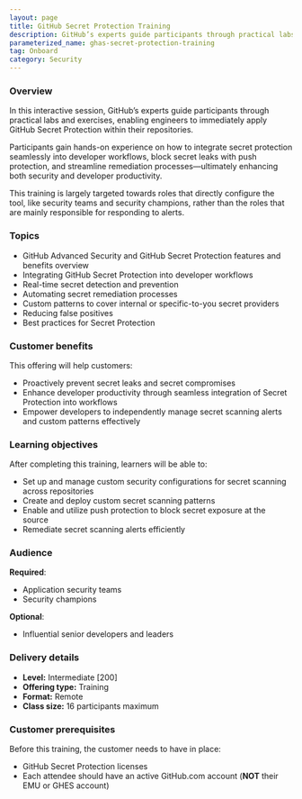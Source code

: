 ```yaml
---
layout: page
title: GitHub Secret Protection Training
description: GitHub’s experts guide participants through practical labs and exercises, enabling engineers to immediately apply GitHub Secret Protection within their repositories.
parameterized_name: ghas-secret-protection-training
tag: Onboard
category: Security
---
```


### Overview

In this interactive session, GitHub’s experts guide participants through practical labs and exercises, enabling engineers to immediately apply GitHub Secret Protection within their repositories.

Participants gain hands-on experience on how to integrate secret protection seamlessly into developer workflows, block secret leaks with push protection, and streamline remediation processes—ultimately enhancing both security and developer productivity.

This training is largely targeted towards roles that directly configure the tool, like security teams and security champions, rather than the roles that are mainly responsible for responding to alerts.

### Topics

- GitHub Advanced Security and GitHub Secret Protection features and benefits overview
- Integrating GitHub Secret Protection into developer workflows
- Real-time secret detection and prevention
- Automating secret remediation processes
- Custom patterns to cover internal or specific-to-you secret providers
- Reducing false positives
- Best practices for Secret Protection

### Customer benefits

This offering will help customers:

- Proactively prevent secret leaks and secret compromises
- Enhance developer productivity through seamless integration of Secret Protection into workflows
- Empower developers to independently manage secret scanning alerts and custom patterns effectively

### Learning objectives

After completing this training, learners will be able to:

- Set up and manage custom security configurations for secret scanning across repositories
- Create and deploy custom secret scanning patterns
- Enable and utilize push protection to block secret exposure at the source
- Remediate secret scanning alerts efficiently

### Audience

**Required**:

- Application security teams
- Security champions

**Optional**:

- Influential senior developers and leaders

### Delivery details

- **Level:** Intermediate [200]
- **Offering type:** Training
- **Format:** Remote
- **Class size:** 16 participants maximum

### Customer prerequisites

Before this training, the customer needs to have in place:

- GitHub Secret Protection licenses
- Each attendee should have an active GitHub.com account (**NOT** their EMU or GHES account)
